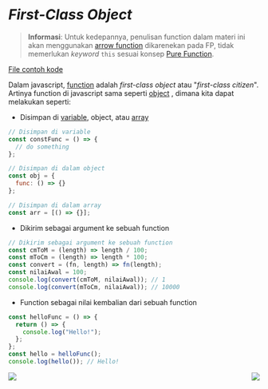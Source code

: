 # _First-Class Object_

> **Informasi**: Untuk kedepannya, penulisan function dalam materi ini akan menggunakan [arrow function](../../ES6/003_arrow_function) dikarenekan pada FP, tidak memerlukan _keyword_ `this` sesuai konsep [Pure Function](../003_Pure_Function).

[File contoh kode](example.js)

Dalam javascript, [function](../../Basic/008_function) adalah _first-class object_ atau "_first-class citizen_". Artinya function di javascript sama seperti [object](../../Basic/011_object) , dimana kita dapat melakukan seperti:

- Disimpan di [variable](../../Basic/002_variable_datatype), object, atau [array](../../Basic/009_array)

```js
// Disimpan di variable
const constFunc = () => {
  // do something
};

// Disimpan di dalam object
const obj = {
  func: () => {}
};

// Disimpan di dalam array
const arr = [() => {}];
```

- Dikirim sebagai argument ke sebuah function

```js
// Dikirim sebagai argument ke sebuah function
const cmToM = (length) => length / 100;
const mToCm = (length) => length * 100;
const convert = (fn, length) => fn(length);
const nilaiAwal = 100;
console.log(convert(cmToM, nilaiAwal)); // 1
console.log(convert(mToCm, nilaiAwal)); // 10000
```

- Function sebagai nilai kembalian dari sebuah function

```js
const helloFunc = () => {
  return () => {
    console.log("Hello!");
  };
};
const hello = helloFunc();
console.log(hello()); // Hello!
```

[<img align="left" src="https://api.bellshade.org/badge/navigation?badgeType=previous&text=Introduction" />](../001_Introduction)

[<img align="right" src="https://api.bellshade.org/badge/navigation?badgeType=next&text=Pure%20Function" />](../003_Pure_Function)
